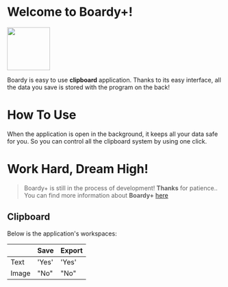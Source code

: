 # Welcome to Boardy+!
<img src="http://i67.tinypic.com/28t3xg.png" width="100" height="100">

Boardy is easy to use **clipboard** application. Thanks to its easy interface, all the data you save is stored with the program on the back!

# How To Use

When the application is open in the background, it keeps all your data safe for you. So you can control  all the clipboard system by using one click.



# Work Hard, Dream High!

> Boardy+ is still in the process of development! **Thanks** for patience..
> You can find more information about **Boardy+** [here](http://www.erdemkosk.com//)
## Clipboard
Below is the application's workspaces:

|                |Save                        |Export|
|----------------|-------------------------------|-----------------------------|
|Text			|'Yes'            |'Yes'            |
|Image			|"No"           |"No"            |




```

